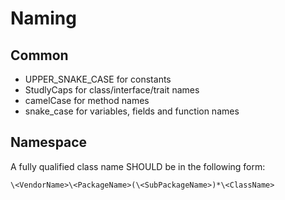 # Naming

## Common

- UPPER_SNAKE_CASE for constants
- StudlyCaps for class/interface/trait names
- camelCase for method names
- snake_case for variables, fields and function names

## Namespace

A fully qualified class name SHOULD be in the following form:

```
\<VendorName>\<PackageName>(\<SubPackageName>)*\<ClassName>
```
